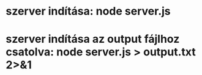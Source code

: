 # szerver indítása: node server.js
# szerver indítása az output fájlhoz csatolva: node server.js > output.txt 2>&1
